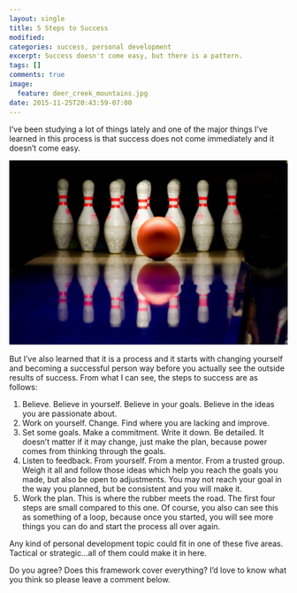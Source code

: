 ```yaml
---
layout: single
title: 5 Steps to Success
modified:
categories: success, personal development
excerpt: Success doesn't come easy, but there is a pattern.
tags: []
comments: true
image:
  feature: deer_creek_mountains.jpg
date: 2015-11-25T20:43:59-07:00
---
```


I’ve been studying a lot of things lately and one of the major things I’ve learned in this process is that success does not come immediately and it doesn’t come easy.

![bowling][bowling]

But I’ve also learned that it is a process and it starts with changing yourself and becoming a successful person way before you actually see the outside results of success. From what I can see, the steps to success are as follows:

1. Believe. Believe in yourself. Believe in your goals. Believe in the ideas you are passionate about.
2. Work on yourself. Change. Find where you are lacking and improve.
3. Set some goals. Make a commitment. Write it down. Be detailed. It doesn’t matter if it may change, just make the plan, because power comes from thinking through the goals.
4. Listen to feedback. From yourself. From a mentor. From a trusted group. Weigh it all and follow those ideas which help you reach the goals you made, but also be open to adjustments. You may not reach your goal in the way you planned, but be consistent and you will make it.
5. Work the plan. This is where the rubber meets the road. The first four steps are small compared to this one. Of course, you also can see this as something of a loop, because once you started, you will see more things you can do and start the process all over again.

Any kind of personal development topic could fit in one of these five areas. Tactical or strategic…all of them could make it in here.

Do you agree? Does this framework cover everything? I’d love to know what you think so please leave a comment below.

[bowling]:/images/post_images/public-domain-images-free-stock-photos-alley-ball-bowl.jpg
